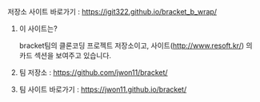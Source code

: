 
저장소 사이트 바로가기 : https://igit322.github.io/bracket_b_wrap/ <br/>



1. 이 사이트는?<br/>

    bracket팀의 클론코딩 프로젝트 저장소이고, 사이트(http://www.resoft.kr/) 의 카드 섹션을 보여주고 있습니다.<br/>

2. 팀 저장소 : https://github.com/jwon11/bracket/ <br/>

3. 팀 사이트 바로가기 : https://jwon11.github.io/bracket/ 
